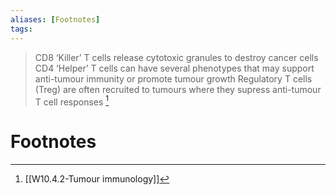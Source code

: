 ```yaml
---
aliases: [Footnotes]
tags: 
---
```



> CD8 ‘Killer’ T cells release cytotoxic granules to destroy cancer cells
> CD4 ‘Helper’ T cells can have several phenotypes that may support anti-tumour immunity or promote tumour growth
> Regulatory T cells (Treg) are often recruited to tumours where they supress anti-tumour T cell responses
[^1]
# Footnotes

[^1]: [[W10.4.2-Tumour immunology]]